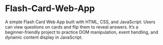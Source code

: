 # Flash-Card-Web-App
A simple Flash Card Web App built with HTML, CSS, and JavaScript. Users can view questions on cards and flip them to reveal answers. It’s a beginner-friendly project to practice DOM manipulation, event handling, and dynamic content display in JavaScript.
